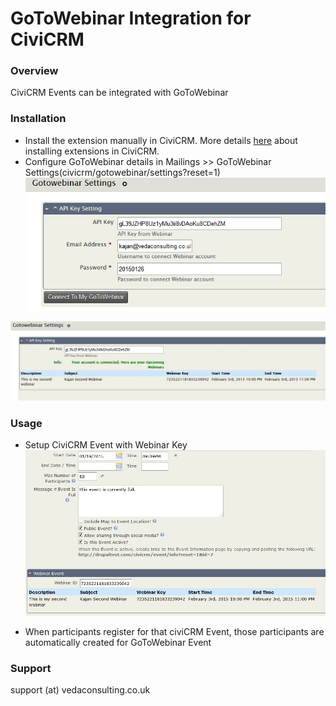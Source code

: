 # GoToWebinar Integration for CiviCRM #

### Overview ###

CiviCRM Events can be integrated with GoToWebinar

### Installation ###

* Install the extension manually in CiviCRM. More details [here](http://wiki.civicrm.org/confluence/display/CRMDOC/Extensions#Extensions-Installinganewextension) about installing extensions in CiviCRM.
* Configure GoToWebinar details in Mailings >> GoToWebinar Settings(civicrm/gotowebinar/settings?reset=1)
![Screenshot of integration options](images/webinar-setting-page.jpg)

![Screenshot of integration options](images/setting-page-after-auth.jpg)

### Usage ###

* Setup CiviCRM Event with Webinar Key
![Screenshot of integration options](images/manage-event.jpg)

* When participants register for that civiCRM Event, those participants are automatically created for GoToWebinar Event 

### Support ###

support (at) vedaconsulting.co.uk


